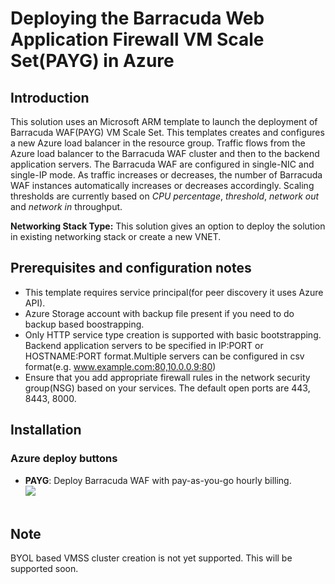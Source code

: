 # Deploying the Barracuda Web Application Firewall VM Scale Set(PAYG) in Azure

## Introduction

This solution uses an Microsoft ARM template to launch the deployment of Barracuda WAF(PAYG) VM Scale Set. This templates creates and configures a new Azure load balancer in the resource group. Traffic flows from the Azure load balancer to the Barracuda WAF cluster and then to the backend application servers. The Barracuda WAF are configured in single-NIC and single-IP mode. As traffic increases or decreases, the number of Barracuda WAF instances automatically increases or decreases accordingly. Scaling thresholds are currently based on *CPU percentage*, *threshold*, *network out* and *network in* throughput.

**Networking Stack Type:** This solution gives an option to deploy the solution in existing networking stack or create a new VNET.

## Prerequisites and configuration notes
   - This template requires service principal(for peer discovery it uses Azure API).
   - Azure Storage account with backup file present if you need to do backup based boostrapping. 
   - Only HTTP service type creation is supported with basic bootstrapping. Backend application servers to be specified in IP:PORT or HOSTNAME:PORT format.Multiple servers can be configured in csv format(e.g. www.example.com:80,10.0.0.9:80)
   - Ensure that you add appropriate firewall rules in the network security group(NSG) based on your services. The default open ports are 443, 8443, 8000.


## Installation

### <a name="azure"></a>Azure deploy buttons

   - **PAYG**: Deploy Barracuda WAF with pay-as-you-go hourly billing. <br><a href="https://portal.azure.com/#create/Microsoft.Template/uri/https%3A%2F%2Fraw.githubusercontent.com%2Frahulgupta-jsr%2FTemplates%2Fmaster%2Fvmss_v2%2FmainTemplate.json">
       <img src="http://azuredeploy.net/deploybutton.png"/></a><br><br>

## Note
   BYOL based VMSS cluster creation is not yet supported. This will be supported soon.
